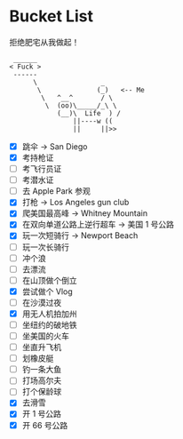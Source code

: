 # Bucket List

拒绝肥宅从我做起！

```
 ______
< Fuck >
 ------
      \                _
       \              (_)   <-- Me
        \   ^__^       / \
         \  (oo)\_____/_\ \
            (__)\  Life  ) /
                ||----w ((
                ||     ||>>
```

* [x] 跳伞 -> San Diego
* [x] 考持枪证
* [ ] 考飞行员证
* [ ] 考潜水证
* [ ] 去 Apple Park 参观
* [x] 打枪 -> Los Angeles gun club
* [x] 爬美国最高峰 -> Whitney Mountain
* [x] 在双向单道公路上逆行超车 -> 美国 1 号公路
* [x] 玩一次短骑行 -> Newport Beach
* [ ] 玩一次长骑行
* [ ] 冲个浪
* [ ] 去漂流
* [ ] 在山顶做个倒立
* [x] 尝试做个 Vlog
* [ ] 在沙漠过夜
* [x] 用无人机拍加州
* [ ] 坐纽约的破地铁
* [ ] 坐美国的火车
* [ ] 坐直升飞机
* [ ] 划橡皮艇
* [ ] 钓一条大鱼
* [ ] 打场高尔夫
* [ ] 打个保龄球
* [x] 去滑雪
* [x] 开 1 号公路
* [x] 开 66 号公路
